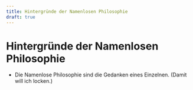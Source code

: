 ```yaml
---
title: Hintergründe der Namenlosen Philosophie
draft: true
---
```


# Hintergründe der Namenlosen Philosophie

- Die Namenlose Philosophie sind die Gedanken eines Einzelnen. (Damit will ich locken.)
